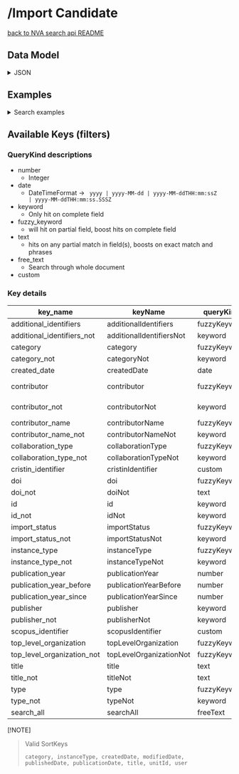# /Import Candidate

[back to NVA search api README](/README.md#nva-search-api)

## Data Model
<details>
<summary>JSON</summary>

```json
{
  "importStatus": {
    "candidateStatus": "NOT_IMPORTED",
    "modifiedDate": "2023-11-20T19:38:32.362135196Z"
  },
  "collaborationType": "NonCollaborative",
  "type": "ImportCandidateSummary",
  "publicationInstance": {
    "volume": "60",
    "issue": "3",
    "articleNumber": "036102",
    "type": "AcademicArticle"
  },
  "associatedArtifacts": [],
  "journal": {
    "id": "https://api.dev.nva.aws.unit.no/publication-channels-v2/journal/899497CD-FC96-431D-BE38-5B10F1428969/2021",
    "type": "Journal"
  },
  "createdDate": "2023-11-20T19:38:32.361612653Z",
  "totalVerifiedContributors": 0,
  "mainTitle": "All-optical multi-wavelength regenerator based on four-wave mixing",
  "organizations": [],
  "additionalIdentifiers": [
    {
      "sourceName": "Scopus",
      "type": "AdditionalIdentifier",
      "value": "2-s2.0-85104787031"
    },
    {
      "sourceName": "Cristin",
      "type": "AdditionalIdentifier",
      "value": "3212342"
    }
  ],
  "publicationYear": "2021",
  "id": "https://api.dev.nva.aws.unit.no/publication/import-candidate/018bee3ddae4-653812a8-ed19-469b-8078-c3b488f71f74",
  "contributors": [
    {
      "sequence": 1,
      "role": {
        "type": "Creator"
      },
      "identity": {
        "name": "Muhammad Usama Khan",
        "type": "Identity"
      },
      "correspondingAuthor": false,
      "affiliations": [
        {
          "type": "Organization",
          "labels": {
            "en": "National University of Sciences and Technology, School of Electrical Engineering and Computer Science"
          }
        }
      ],
      "type": "Contributor"
    },
    {
      "sequence": 2,
      "role": {
        "type": "Creator"
      },
      "identity": {
        "name": "Abdulah Jeza Aljohani",
        "type": "Identity"
      },
      "correspondingAuthor": false,
      "affiliations": [
        {
          "id": "https://api.dev.nva.aws.unit.no/cristin/organization/54400004.0.0.0",
          "type": "Organization",
          "labels": {
            "nb": "King Abdul Aziz University",
            "en": "King Abdul Aziz University"
          }
        }
      ],
      "type": "Contributor"
    },
    {
      "sequence": 3,
      "role": {
        "type": "Creator"
      },
      "identity": {
        "name": "Aamir Gulistan",
        "orcId": "https://orcid.org/0000-0002-9520-4211",
        "type": "Identity"
      },
      "correspondingAuthor": false,
      "affiliations": [
        {
          "id": "https://api.dev.nva.aws.unit.no/cristin/organization/20277.0.0.0",
          "type": "Organization",
          "labels": {
            "nb": "Simula Metropolitan Center for Digital Engineering"
          }
        },
        {
          "id": "https://api.dev.nva.aws.unit.no/cristin/organization/7498.0.0.0",
          "type": "Organization",
          "labels": {
            "nb": "Simula Research Laboratory"
          }
        }
      ],
      "type": "Contributor"
    },
    {
      "sequence": 4,
      "role": {
        "type": "Creator"
      },
      "identity": {
        "name": "Salman Ghafoor",
        "orcId": "https://orcid.org/0000-0002-1031-4471",
        "type": "Identity"
      },
      "correspondingAuthor": true,
      "affiliations": [
        {
          "type": "Organization",
          "labels": {
            "en": "National University of Sciences and Technology, School of Electrical Engineering and Computer Science"
          }
        }
      ],
      "type": "Contributor"
    }
  ],
  "doi": "https://doi.org/10.1117/1.OE.60.3.036102",
  "totalContributors": 4
}

```

</details>

## Examples

<details>
<summary>Search examples</summary>


### By a specific contributor

```http request
GET /search/resources?contributor=https%3A%2F%2Fapi.test.nva.aws.unit.no%2Fcristin%2Fperson%2F538786 HTTP/1.1
Host: api.test.nva.aws.unit.no
Accept: application/json

```

### By title

```http request
GET /search/resources?title=My+very+specific+title HTTP/1.1
Host: api.test.nva.aws.unit.no
Accept: application/json

```

### By category

```http request
GET /search/resources?category=AcademicArticle&category=AcademicMonograph HTTP/1.1
Host: api.test.nva.aws.unit.no
Accept: application/json

```

### Free text

```http request
GET /search/resources?query=Some+specific+phrase HTTP/1.1
Host: api.test.nva.aws.unit.no
Accept: application/json

```

</details>

## Available Keys (filters)

### QueryKind descriptions
* number
  * Integer
* date
  * DateTimeFormat -> <code> yyyy | yyyy-MM-dd | yyyy-MM-ddTHH:mm:ssZ | yyyy-MM-ddTHH:mm:ss.SSSZ</code>
* keyword
  * Only hit on complete field
* fuzzy_keyword
  * will hit on partial field, boost hits on complete field
* text
  * hits on any partial match in field(s), boosts on exact match and phrases
* free_text
  * Search through whole document
* custom

### Key details

| key_name                   | keyName                  | queryKind     | scope                    | paths                                                                |
|----------------------------|--------------------------|---------------|--------------------------|----------------------------------------------------------------------|
| additional_identifiers     | additionalIdentifiers    | fuzzyKeyword  | one_or_more_item         | additionalIdentifiers.value                                          |
| additional_identifiers_not | additionalIdentifiersNot | keyword       | no_items                 | additionalIdentifiers.value.keyword                                  |
| category                   | category                 | fuzzyKeyword  | one_or_more_item         | publicationInstance.type                                             |
| category_not               | categoryNot              | keyword       | no_items                 | publicationInstance.type.keyword                                     |
| created_date               | createdDate              | date          | between                  | createdDate                                                          |
| contributor                | contributor              | fuzzyKeyword  | all_items                | contributors.identity.id, contributors.identity.name                 |
| contributor_not            | contributorNot           | keyword       | no_items                 | contributors.identity.id.keyword, contributors.identity.name.keyword |
| contributor_name           | contributorName          | fuzzyKeyword  | one_or_more_item         | contributors.identity.name                                           |
| contributor_name_not       | contributorNameNot       | keyword       | no_items                 | contributors.identity.name.keyword                                   |
| collaboration_type         | collaborationType        | fuzzyKeyword  | one_or_more_item         | collaborationType                                                    |
| collaboration_type_not     | collaborationTypeNot     | keyword       | no_items                 | collaborationType.keyword                                            |
| cristin_identifier         | cristinIdentifier        | custom        | all_items                | CRISTIN_IDENTIFIER                                                   |
| doi                        | doi                      | fuzzyKeyword  | one_or_more_item         | doi                                                                  |
| doi_not                    | doiNot                   | text          | no_items                 | doi                                                                  |
| id                         | id                       | keyword       | one_or_more_item         | id.keyword                                                           |
| id_not                     | idNot                    | keyword       | no_items                 | id.keyword                                                           |
| import_status              | importStatus             | fuzzyKeyword  | one_or_more_item         | importStatus.candidateStatus                                         |
| import_status_not          | importStatusNot          | keyword       | no_items                 | importStatus.candidateStatus.keyword                                 |
| instance_type              | instanceType             | fuzzyKeyword  | one_or_more_item         | type                                                                 |
| instance_type_not          | instanceTypeNot          | keyword       | no_items                 | type.keyword                                                         |
| publication_year           | publicationYear          | number        | between                  | publicationYear                                                      |
| publication_year_before    | publicationYearBefore    | number        | less_than                | publicationYear                                                      |
| publication_year_since     | publicationYearSince     | number        | greater_than_or_equal_to | publicationYear                                                      |
| publisher                  | publisher                | keyword       | all_items                | publisher.id.keyword                                                 |
| publisher_not              | publisherNot             | keyword       | no_items                 | publisher.id.keyword                                                 |
| scopus_identifier          | scopusIdentifier         | custom        | all_items                | SCOPUS_IDENTIFIER                                                    |
| top_level_organization     | topLevelOrganization     | fuzzyKeyword  | one_or_more_item         | organizations.id                                                     |
| top_level_organization_not | topLevelOrganizationNot  | fuzzyKeyword  | no_items                 | organizations.id                                                     |
| title                      | title                    | text          | one_or_more_item         | mainTitle                                                            |
| title_not                  | titleNot                 | text          | no_items                 | mainTitle                                                            |
| type                       | type                     | fuzzyKeyword  | one_or_more_item         | publicationInstance.type                                             |
| type_not                   | typeNot                  | keyword       | no_items                 | publicationInstance.type.keyword                                     |
| search_all                 | searchAll                | freeText      | all_items                | q                                                                    |

 [!NOTE]
> <p>Valid SortKeys </p>
>
> ```
> category, instanceType, createdDate, modifiedDate, publishedDate, publicationDate, title, unitId, user
> ```
